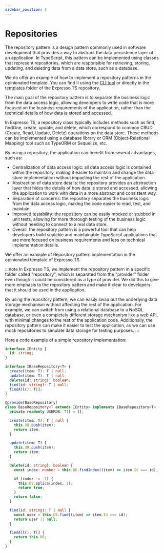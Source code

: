 ```yaml
---
sidebar_position: 8
---
```


# Repositories

The repository pattern is a design pattern commonly used in software development that provides a way to abstract the data persistence layer of an application. In TypeScript, this pattern can be implemented using classes that represent repositories, which are responsible for retrieving, storing, updating, and deleting data from a data store, such as a database.

We do offer an example of how to implement a repository patterns in the opinionated template. You can find it using the [CLI tool](https://www.npmjs.com/package/@expressots/cli) or directly in the [templates](https://github.com/expressots/expressots/tree/main/templates) folder of the Expresso TS repository.

The main goal of the repository pattern is to separate the business logic from the data access logic, allowing developers to write code that is more focused on the business requirements of the application, rather than the technical details of how data is stored and accessed.

In Expresso TS, a repository class typically includes methods such as find, findOne, create, update, and delete, which correspond to common CRUD (Create, Read, Update, Delete) operations on the data store. These methods can be implemented using a database library or ORM (Object-Relational Mapping) tool such as TypeORM or Sequelize, etc.

By using a repository, the application can benefit from several advantages, such as:

- Centralization of data access logic: all data access logic is contained within the repository, making it easier to maintain and change the data store implementation without impacting the rest of the application.
- Abstraction of data store details: the repository provides an abstraction layer that hides the details of how data is stored and accessed, allowing the application to work with data in a more abstract and consistent way.
- Separation of concerns: the repository separates the business logic from the data access logic, making the code easier to read, test, and maintain.
- Improved testability: the repository can be easily mocked or stubbed in unit tests, allowing for more thorough testing of the business logic without needing to connect to a real data store.
- Overall, the repository pattern is a powerful tool that can help developers build scalable and maintainable TypeScript applications that are more focused on business requirements and less on technical implementation details.

We offer an example of Repository pattern implementation in the opinionated template of Expresso TS.

:::note
In Expresso TS, we implement the repository pattern in a specific folder called "repository", which is separated from the "provider" folder even though it could be considered as a type of provider. We did this to give more emphasis to the repository pattern and make it clear to developers that it should be used in the application.

By using the repository pattern, we can easily swap out the underlying data storage mechanism without affecting the rest of the application. For example, we can switch from using a relational database to a NoSQL database, or even a completely different storage mechanism like a web API, with minimal changes to the rest of the application code. Additionally, the repository pattern can make it easier to test the application, as we can use mock repositories to simulate data storage for testing purposes.
:::

Here a code example of a simple repository implementation:

```typescript
interface IEntity {
  Id: string;
}

interface IBaseRepository<T> {
  create(item: T): T | null;
  update(item: T): T | null;
  delete(id: string): boolean;
  find(id: string): T | null;
  findAll(): T[];
}

@provide(BaseRepository)
class BaseRepository<T extends IEntity> implements IBaseRepository<T> {
  private readonly USERDB: T[] = [];

  create(item: T): T | null {
    this.DB.push(item);
    return item;
  }

  update(item: T) {
    this.DB.push(item);
    return item;
  }

  delete(id: string): boolean {
    const index: number = this.DB.findIndex((item) => item.Id === id);

    if (index != -1) {
      this.DB.splice(index, 1);
      return true;
    }
    return false;
  }

  find(id: string): T | null {
    const user = this.DB.find((item) => item.Id === id);
    return user || null;
  }

  findAll(): T[] {
    return this.DB;
  }
}
```